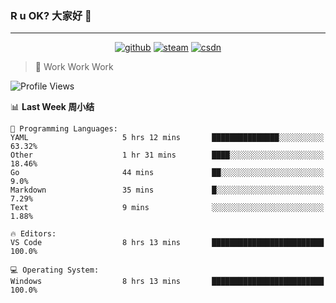 ### R u OK? 大家好 👋

___

<p align="center">
  <a href="https://bigkjp97.github.io/"><img src="https://img.shields.io/badge/-GitPage-lightgrey" alt="github"></a>
  <a href="https://steamcommunity.com/id/bigkjp/"><img src="https://img.shields.io/badge/-Steam-black" alt="steam"></a>
  <a href="https://blog.csdn.net/qq_38986088"><img src="https://img.shields.io/badge/CSDN-cf000e" alt="csdn"></a>
</p>

> 🧟 Work Work Work

<!--START_SECTION:kjp readme-->
![Profile Views](http://img.shields.io/badge/Mi%20Amigos%E2%99%82%EF%B8%8F-0-ff69b4)

📊 **Last Week 周小结** 

```text
💬 Programming Languages: 
YAML                     5 hrs 12 mins       ███████████████░░░░░░░░░░   63.32% 
Other                    1 hr 31 mins        ████░░░░░░░░░░░░░░░░░░░░░   18.46% 
Go                       44 mins             ██░░░░░░░░░░░░░░░░░░░░░░░   9.0% 
Markdown                 35 mins             █░░░░░░░░░░░░░░░░░░░░░░░░   7.29% 
Text                     9 mins              ░░░░░░░░░░░░░░░░░░░░░░░░░   1.88%

🔥 Editors: 
VS Code                  8 hrs 13 mins       █████████████████████████   100.0%

💻 Operating System: 
Windows                  8 hrs 13 mins       █████████████████████████   100.0%

```


<!--END_SECTION:kjp readme-->

<!--
**bigkjp97/bigkjp97** is a ✨ _special_ ✨ repository because its `README.md` (this file) appears on your GitHub profile.

Here are some ideas to get you started:

- 🔭 I’m currently working on ...
- 🌱 I’m currently learning ...
- 👯 I’m looking to collaborate on ...
- 🤔 I’m looking for help with ...
- 💬 Ask me about ...
- 📫 How to reach me: ...
- 😄 Pronouns: ...
- ⚡ Fun fact: ... -->
